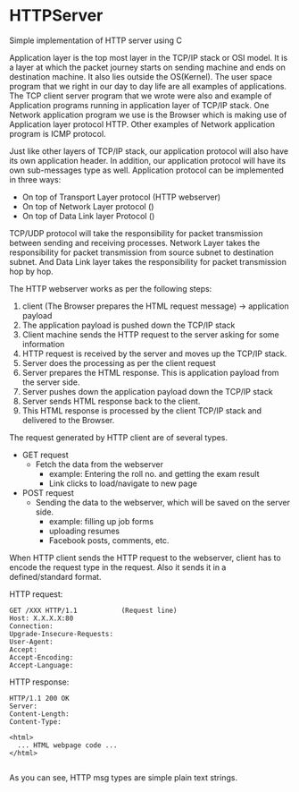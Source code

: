 # HTTPServer
Simple implementation of HTTP server using C

Application layer is the top most layer in the TCP/IP stack or OSI model. It is a layer at which the packet journey starts on sending machine and ends on destination machine. It also lies outside the OS(Kernel). The user space program that we right in our day to day life are all examples of applications. The TCP client server program that we wrote were also and example of Application programs running in application layer of TCP/IP stack. One Network application program we use is the Browser which is making use of Application layer protocol HTTP. Other examples of Network application program is ICMP protocol.  

Just like other layers of TCP/IP stack, our application protocol will also have its own application header. In addition, our application protocol will have its own sub-messages type as well. Application protocol can be implemented in three ways:
* On top of Transport Layer protocol (HTTP webserver)
* On top of Network Layer protocol ()
* On top of Data Link layer Protocol ()

TCP/UDP protocol will take the responsibility for packet transmission between sending and receiving processes. Network Layer takes the responsibility for packet transmission from source subnet to destination subnet. And Data Link layer takes the responsibility for packet transmission hop by hop.

The HTTP webserver works as per the following steps:
1. client (The Browser prepares the HTML request message) -> application payload
2. The application payload is pushed down the TCP/IP stack
3. Client machine sends the HTTP request to the server asking for some information
4. HTTP request is received by the server  and moves up the TCP/IP stack.
5. Server does the processing  as per the client request
6. Server prepares the HTML response. This is  application payload from the server side.
7. Server pushes down the application payload down the TCP/IP stack
8. Server sends HTML response back to the client.
9. This HTML response is processed by the client TCP/IP stack and delivered to the Browser.

The request generated by HTTP client are of several types.
* GET request
  * Fetch the data from the webserver
    * example: Entering the roll no. and getting the exam result
    * Link clicks to load/navigate to new page
* POST request
  * Sending the data to the webserver, which will be saved on the server side.
    * example: filling up job forms
    * uploading resumes
    * Facebook posts, comments, etc.

When HTTP client sends the HTTP request to the webserver, client has to encode the request type in the request. Also it sends it in a defined/standard format.

HTTP request:
```
GET /XXX HTTP/1.1           (Request line)
Host: X.X.X.X:80
Connection:
Upgrade-Insecure-Requests:
User-Agent:
Accept:
Accept-Encoding:
Accept-Language:
```

HTTP response:
```
HTTP/1.1 200 OK
Server:
Content-Length:
Content-Type:

<html>
  ... HTML webpage code ...
</html>
 
```
As you can see, HTTP msg types are simple plain text strings.
